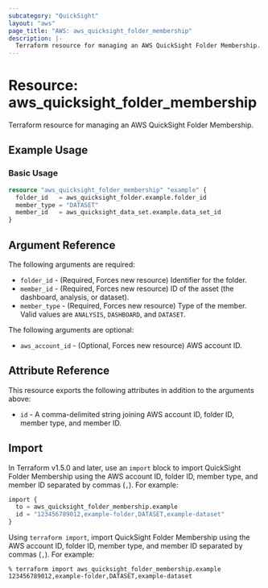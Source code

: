 ```yaml
---
subcategory: "QuickSight"
layout: "aws"
page_title: "AWS: aws_quicksight_folder_membership"
description: |-
  Terraform resource for managing an AWS QuickSight Folder Membership.
---
```


# Resource: aws_quicksight_folder_membership

Terraform resource for managing an AWS QuickSight Folder Membership.

## Example Usage

### Basic Usage

```terraform
resource "aws_quicksight_folder_membership" "example" {
  folder_id   = aws_quicksight_folder.example.folder_id
  member_type = "DATASET"
  member_id   = aws_quicksight_data_set.example.data_set_id
}
```

## Argument Reference

The following arguments are required:

* `folder_id` - (Required, Forces new resource) Identifier for the folder.
* `member_id` - (Required, Forces new resource) ID of the asset (the dashboard, analysis, or dataset).
* `member_type` - (Required, Forces new resource) Type of the member. Valid values are `ANALYSIS`, `DASHBOARD`, and `DATASET`.

The following arguments are optional:

* `aws_account_id` - (Optional, Forces new resource) AWS account ID.

## Attribute Reference

This resource exports the following attributes in addition to the arguments above:

* `id` - A comma-delimited string joining AWS account ID, folder ID, member type, and member ID.

## Import

In Terraform v1.5.0 and later, use an `import` block to import QuickSight Folder Membership using the AWS account ID, folder ID, member type, and member ID separated by commas (`,`). For example:

```terraform
import {
  to = aws_quicksight_folder_membership.example
  id = "123456789012,example-folder,DATASET,example-dataset"
}
```

Using `terraform import`, import QuickSight Folder Membership using the AWS account ID, folder ID, member type, and member ID separated by commas (`,`). For example:

```console
% terraform import aws_quicksight_folder_membership.example 123456789012,example-folder,DATASET,example-dataset
```
